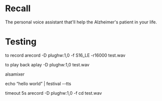 # Recall

The personal voice assistant that'll help the Alzheimer's patient in your life.

# Testing

to record
arecord -D plughw:1,0 -f S16_LE -r16000 test.wav

to play back
aplay -D plughw:1,0 test.wav

alsamixer 

echo “hello world” | festival --tts

timeout 5s arecord -D plughw:1,0 -f cd test.wav

